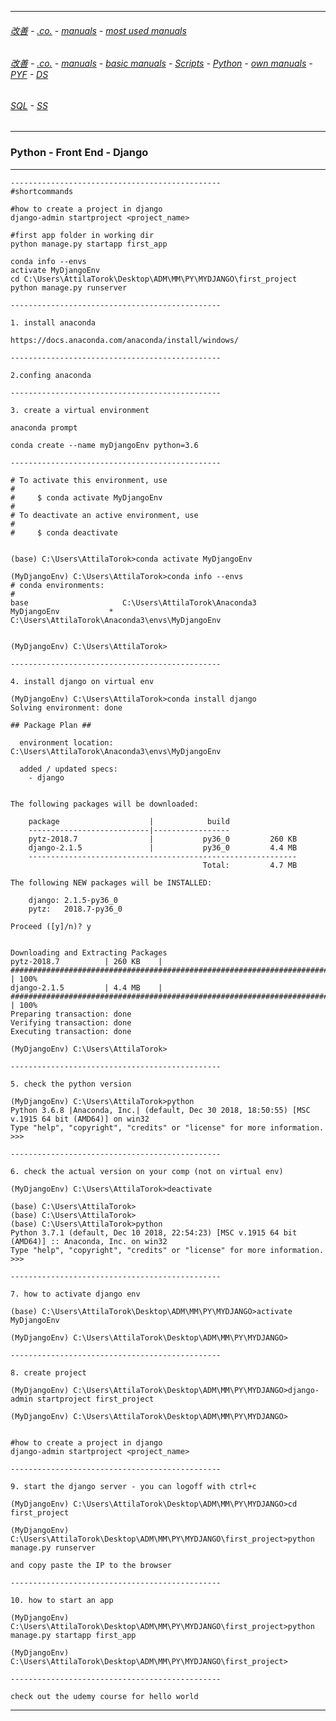 
---

###### [改善](https://github.com/ttltrk/0C/blob/master/README.MD) - [.co.](https://github.com/ttltrk/PRG/blob/master/CODING.MD) - [manuals](https://github.com/ttltrk/PRG/blob/master/MAN.MD) - [most used manuals](https://github.com/ttltrk/PRG/blob/master/MUM.MD)

###### [改善](https://github.com/ttltrk/0C/blob/master/README.MD) - [.co.](https://github.com/ttltrk/PRG/blob/master/CODING.MD) - [manuals](https://github.com/ttltrk/PRG/blob/master/MAN.MD) - [basic manuals](https://github.com/ttltrk/PRG/blob/master/MANUALS.MD) - [Scripts](https://github.com/ttltrk/PRG/blob/master/PY/DOC/SC/SC.MD) - [Python](https://github.com/ttltrk/PRG/blob/master/PY/DOC/PY/PY.MD) - [own manuals](https://github.com/ttltrk/PRG/blob/master/PY/DOC/PY/MAN/MAN.MD) - [PYF](https://github.com/ttltrk/PRG/blob/master/PY/DOC/PYF/PYF.MD) - [DS](https://github.com/ttltrk/PRG/blob/master/PY/DOC/PYF/DataStruct/DS.MD)

###### [SQL](https://github.com/ttltrk/DB/blob/master/SQL/DOC/OSM/OSQLM/SQLM/SQLM.MD#^) - [SS](https://github.com/ttltrk/ELSE/blob/master/SHELL/OSSM/SSCR/SSCR.MD)

---

<h3 id='^'>Python - Front End - Django</h3>

---

```
-----------------------------------------------
#shortcommands

#how to create a project in django
django-admin startproject <project_name>

#first app folder in working dir
python manage.py startapp first_app

conda info --envs
activate MyDjangoEnv
cd C:\Users\AttilaTorok\Desktop\ADM\MM\PY\MYDJANGO\first_project
python manage.py runserver

-----------------------------------------------

1. install anaconda

https://docs.anaconda.com/anaconda/install/windows/

-----------------------------------------------

2.confing anaconda

-----------------------------------------------

3. create a virtual environment

anaconda prompt

conda create --name myDjangoEnv python=3.6

-----------------------------------------------

# To activate this environment, use
#
#     $ conda activate MyDjangoEnv
#
# To deactivate an active environment, use
#
#     $ conda deactivate


(base) C:\Users\AttilaTorok>conda activate MyDjangoEnv

(MyDjangoEnv) C:\Users\AttilaTorok>conda info --envs
# conda environments:
#
base                     C:\Users\AttilaTorok\Anaconda3
MyDjangoEnv           *  C:\Users\AttilaTorok\Anaconda3\envs\MyDjangoEnv


(MyDjangoEnv) C:\Users\AttilaTorok>

-----------------------------------------------

4. install django on virtual env

(MyDjangoEnv) C:\Users\AttilaTorok>conda install django
Solving environment: done

## Package Plan ##

  environment location: C:\Users\AttilaTorok\Anaconda3\envs\MyDjangoEnv

  added / updated specs:
    - django


The following packages will be downloaded:

    package                    |            build
    ---------------------------|-----------------
    pytz-2018.7                |           py36_0         260 KB
    django-2.1.5               |           py36_0         4.4 MB
    ------------------------------------------------------------
                                           Total:         4.7 MB

The following NEW packages will be INSTALLED:

    django: 2.1.5-py36_0
    pytz:   2018.7-py36_0

Proceed ([y]/n)? y


Downloading and Extracting Packages
pytz-2018.7          | 260 KB    | ############################################################################ | 100%
django-2.1.5         | 4.4 MB    | ############################################################################ | 100%
Preparing transaction: done
Verifying transaction: done
Executing transaction: done

(MyDjangoEnv) C:\Users\AttilaTorok>

-----------------------------------------------

5. check the python version

(MyDjangoEnv) C:\Users\AttilaTorok>python
Python 3.6.8 |Anaconda, Inc.| (default, Dec 30 2018, 18:50:55) [MSC v.1915 64 bit (AMD64)] on win32
Type "help", "copyright", "credits" or "license" for more information.
>>>

-----------------------------------------------

6. check the actual version on your comp (not on virtual env)

(MyDjangoEnv) C:\Users\AttilaTorok>deactivate

(base) C:\Users\AttilaTorok>
(base) C:\Users\AttilaTorok>
(base) C:\Users\AttilaTorok>python
Python 3.7.1 (default, Dec 10 2018, 22:54:23) [MSC v.1915 64 bit (AMD64)] :: Anaconda, Inc. on win32
Type "help", "copyright", "credits" or "license" for more information.
>>>

-----------------------------------------------

7. how to activate django env

(base) C:\Users\AttilaTorok\Desktop\ADM\MM\PY\MYDJANGO>activate MyDjangoEnv

(MyDjangoEnv) C:\Users\AttilaTorok\Desktop\ADM\MM\PY\MYDJANGO>

-----------------------------------------------

8. create project

(MyDjangoEnv) C:\Users\AttilaTorok\Desktop\ADM\MM\PY\MYDJANGO>django-admin startproject first_project

(MyDjangoEnv) C:\Users\AttilaTorok\Desktop\ADM\MM\PY\MYDJANGO>


#how to create a project in django
django-admin startproject <project_name>

-----------------------------------------------

9. start the django server - you can logoff with ctrl+c

(MyDjangoEnv) C:\Users\AttilaTorok\Desktop\ADM\MM\PY\MYDJANGO>cd first_project

(MyDjangoEnv) C:\Users\AttilaTorok\Desktop\ADM\MM\PY\MYDJANGO\first_project>python manage.py runserver

and copy paste the IP to the browser

-----------------------------------------------

10. how to start an app

(MyDjangoEnv) C:\Users\AttilaTorok\Desktop\ADM\MM\PY\MYDJANGO\first_project>python manage.py startapp first_app

(MyDjangoEnv) C:\Users\AttilaTorok\Desktop\ADM\MM\PY\MYDJANGO\first_project>

-----------------------------------------------

check out the udemy course for hello world
```

---
